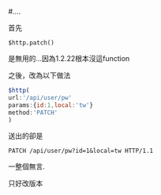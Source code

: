 
#....

首先
```
$http.patch()
```
是無用的...因為1.2.22根本沒這function


之後，改為以下做法
```js
$http(
url:'/api/user/pw'
params:{id:1,local:'tw'}
method:'PATCH'
)
```

送出的卻是
```
PATCH /api/user/pw?id=1&local=tw HTTP/1.1
```

一整個無言.

只好改版本
